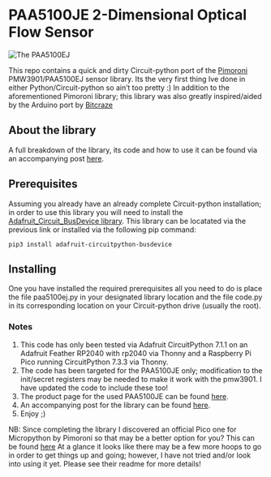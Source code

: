 # PAA5100JE 2-Dimensional Optical Flow Sensor

![The PAA5100EJ](https://dyadica.github.io/wp-content/uploads/2022/02/16/PA5100EJ_Breadboard_1.jpg)

This repo contains a quick and dirty Circuit-python port of the [Pimoroni](https://github.com/pimoroni/pmw3901-python) PMW3901/PAA5100EJ sensor library. Its the very first thing Ive done in either Python/Circuit-python so ain’t too pretty :) In addition to the aforementioned Pimoroni library; this library was also greatly inspired/aided by the Arduino port by [Bitcraze](https://github.com/bitcraze/Bitcraze_PMW3901)

## About the library

A full breakdown of the library, its code and how to use it can be found via an accompanying post [here](https://dyadica.github.io/blog/a-circuit-python-library-for-the-PAA5100JE/).

## Prerequisites

Assuming you already have an already complete Circuit-python installation; in order to use this library you will need to install the [Adafruit_Circuit_BusDevice library](https://github.com/adafruit/Adafruit_CircuitPython_BusDevice). This library can be locatated via the previous link or installed via the following pip command:

```
pip3 install adafruit-circuitpython-busdevice
```

## Installing

One you have installed the required prerequisites all you need to do is place the file paa5100ej.py in your designated library location and the file code.py in its corresponding location on your Circuit-python drive (usually the root). 

### Notes
1. This code has only been tested via Adafruit CircuitPython 7.1.1 on an Adafruit Feather RP2040 with rp2040 via Thonny and a Raspberry Pi Pico running CircuitPython 7.3.3 via Thonny.
2. The code has been targeted for the PAA5100JE only; modification to the init/secret registers may be needed to make it work with the pmw3901. I have updated the code to include these too!
3. The product page for the used PAA5100JE can be found [here](https://shop.pimoroni.com/products/paa5100je-optical-tracking-spi-breakout).
4. An accompanying post for the library can be found [here](https://dyadica.github.io/blog/a-circuit-python-library-for-the-PAA5100JE/).
5. Enjoy ;)

NB: Since completing the library I discovered an official Pico one for Micropython by Pimoroni so that may be a better option for you? This can be found [here](https://github.com/pimoroni/pimoroni-pico) At a glance it looks like there may be a few more hoops to go in order to get things up and going; however, I have not tried and/or look into using it yet. Please see their readme for more details!
